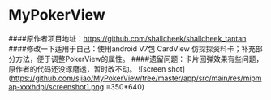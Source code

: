 # MyPokerView
####原作者项目地址：https://github.com/shallcheek/shallcheek_tantan 
####修改一下适用于自己：使用android V7包 CardView 仿探探资料卡；补充部分方法，便于调整PokerView的属性。
####遗留问题：卡片回弹效果有些问题，原作者的代码还没琢磨透，暂时改不动。
![screen shot](https://github.com/sjiao/MyPokerView/tree/master/app/src/main/res/mipmap-xxxhdpi/screenshot1.png =350*640)
